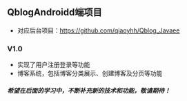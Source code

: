 ## QblogAndroidd端项目
-  对应后台项目：https://github.com/qiaoyhh/Qblog_Javaee

### V1.0
- 实现了用户注册登录等功能
- 博客系统，包括博客分类展示、创建博客及分页等功能

##### 希望在后面的学习中，不断补充新的技术和功能，敬请期待！